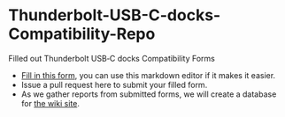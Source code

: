 # Thunderbolt-USB-C-docks-Compatibility-Repo
Filled out Thunderbolt USB‐C docks Compatibility Forms

- [Fill in this form](https://github.com/FrameworkComputer/Framework-Laptop-13/wiki/Template-%E2%80%90-Thunderbolt-USB%E2%80%90C-docks-Compatibility-with-Linux-Framework-Laptop-13), you can use this markdown editor if it makes it easier.
- Issue a pull request here to submit your filled form.
- As we gather reports from submitted forms, we will create a database for [the wiki site](https://github.com/FrameworkComputer/Framework-Laptop-13/wiki). 
